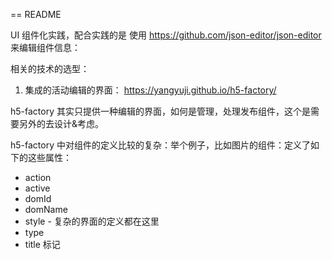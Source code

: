 == README

UI 组件化实践，配合实践的是 使用 https://github.com/json-editor/json-editor 来编辑组件信息：


相关的技术的选型：

1. 集成的活动编辑的界面： https://yangyuji.github.io/h5-factory/

h5-factory 其实只提供一种编辑的界面，如何是管理，处理发布组件，这个是需要另外的去设计&考虑。

h5-factory 中对组件的定义比较的复杂：举个例子，比如图片的组件：定义了如下的这些属性：

* action
* active
* domId
* domName
* style - 复杂的界面的定义都在这里
* type
* title 标记
